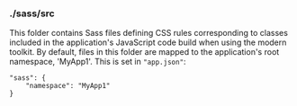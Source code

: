 ### ./sass/src

This folder contains Sass files defining CSS rules corresponding to classes
included in the application's JavaScript code build when using the modern toolkit.
By default, files in this folder are mapped to the application's root namespace, 'MyApp1'.
This is set in `"app.json"`:

    "sass": {
        "namespace": "MyApp1"
    }